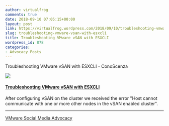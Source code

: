 ```yaml
---
author: virtualfrog
comments: true
date: 2018-09-10 07:05:15+00:00
layout: post
link: https://virtualfrog.wordpress.com/2018/09/10/troubleshooting-vmware-vsan-with-esxcli/
slug: troubleshooting-vmware-vsan-with-esxcli
title: Troubleshooting VMware vSAN with ESXCLI
wordpress_id: 878
categories:
- Advocacy Posts
---
```


Troubleshooting VMware vSAN with ESXCLI - ConoScenza

[![](https://d3utlhu53nfcwz.cloudfront.net/171901/cdnImage/article/174d3220-c344-42fa-835c-9c9f8527d98e/?size=Box320)](http://bit.ly/2wZBEgu)


#### [Troubleshooting VMware vSAN with ESXCLI](http://bit.ly/2wZBEgu)


After configuring vSAN on the cluster we received the error "Host cannot communicate with one or more other nodes in the vSAN enabled cluster".



* * *



[VMware Social Media Advocacy](http://advocacy.vmware.com)
